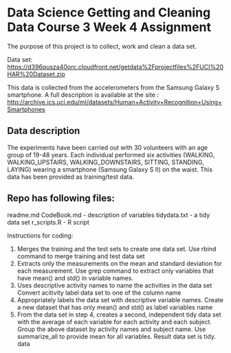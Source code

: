 # Data Science Getting and Cleaning Data Course 3 Week 4 Assignment

The purpose of this project is to collect, work and clean a data set.

Data set:
https://d396qusza40orc.cloudfront.net/getdata%2Fprojectfiles%2FUCI%20HAR%20Dataset.zip

This data is collected from the accelerometers from the Samsung Galaxy S smartphone. A full description is available at the site :
http://archive.ics.uci.edu/ml/datasets/Human+Activity+Recognition+Using+Smartphones

Data description
----------------
The experiments have been carried out with 30 volunteers with an age group of 19-48 years. Each individual performed six activities (WALKING, WALKING_UPSTAIRS, WALKING_DOWNSTAIRS, SITTING, STANDING, LAYING) wearing a smartphone (Samsung Galaxy S II) on the waist. This data has been provided as training/test data.

Repo has following files:
-------------------------
readme.md
CodeBook.md - description of variables
tidydata.txt - a tidy data set
r_scripts.R - R script 


Instructions for coding:
1. Merges the training and the test sets to create one data set.
   Use rbind command to merge training and test data set
2. Extracts only the measurements on the mean and standard deviation for each measurement.
   Use grep command to extract only variables that have mean() and std() in variable names.
3. Uses descriptive activity names to name the activities in the data set
   Convert acitivity label data set to one of the column name
4. Appropriately labels the data set with descriptive variable names.
   Create a new dataset that has only mean() and std() as label variables name
5. From the data set in step 4, creates a second, independent tidy data set with the average of each variable for each activity and each subject.
   Group the above dataset by activity names and subject name. Use summarize_all to provide mean for all variables. Result data set is tidy. data
